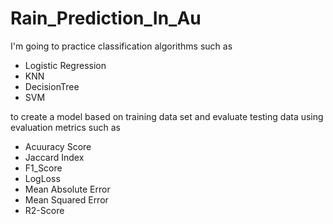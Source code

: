 # Rain_Prediction_In_Au
I'm going to practice classification algorithms such as 
*  Logistic Regression
*  KNN
*  DecisionTree
*  SVM
  
 to create a model based on training data set and evaluate testing data using evaluation metrics such as
* Acuuracy Score
* Jaccard Index
* F1_Score
* LogLoss
* Mean Absolute Error
* Mean Squared Error
* R2-Score
